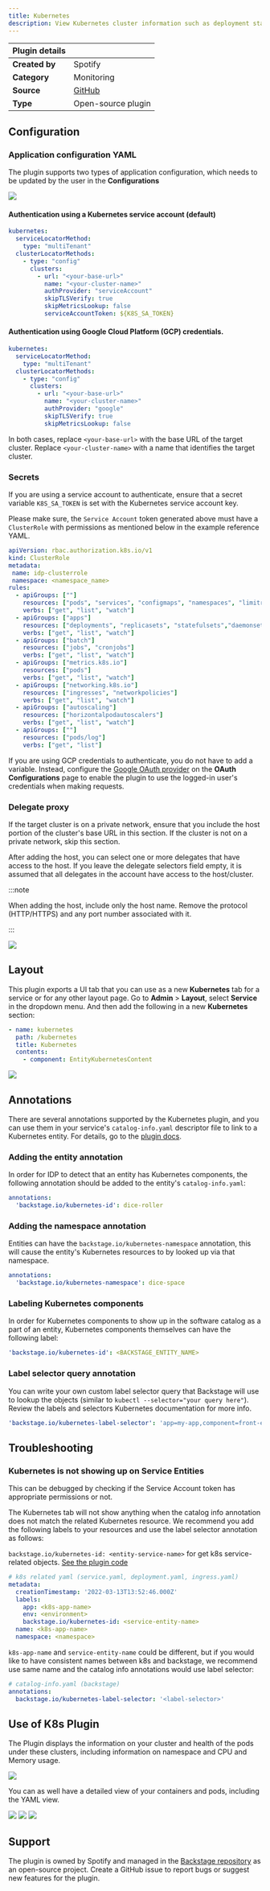 ```yaml
---
title: Kubernetes
description: View Kubernetes cluster information such as deployment status and pod health.
---
```


| Plugin details |                                                                                 |
| -------------- | ------------------------------------------------------------------------------- |
| **Created by** | Spotify                                                                         |
| **Category**   | Monitoring                                                                      |
| **Source**     | [GitHub](https://github.com/backstage/backstage/tree/master/plugins/kubernetes) |
| **Type**       | Open-source plugin                                                              |

## Configuration

### Application configuration YAML

The plugin supports two types of application configuration, which needs to be updated by the user in the **Configurations**

![](./static/app-config-k8s.png)

#### Authentication using a Kubernetes service account (default)

```yaml
kubernetes:
  serviceLocatorMethod:
    type: "multiTenant"
  clusterLocatorMethods:
    - type: "config"
      clusters:
        - url: "<your-base-url>"
          name: "<your-cluster-name>"
          authProvider: "serviceAccount"
          skipTLSVerify: true
          skipMetricsLookup: false
          serviceAccountToken: ${K8S_SA_TOKEN}
```

#### Authentication using Google Cloud Platform (GCP) credentials.

```yaml
kubernetes:
  serviceLocatorMethod:
    type: "multiTenant"
  clusterLocatorMethods:
    - type: "config"
      clusters:
        - url: "<your-base-url>"
          name: "<your-cluster-name>"
          authProvider: "google"
          skipTLSVerify: true
          skipMetricsLookup: false
```

In both cases, replace `<your-base-url>` with the base URL of the target cluster. Replace `<your-cluster-name>` with a name that identifies the target cluster.

### Secrets

If you are using a service account to authenticate, ensure that a secret variable `K8S_SA_TOKEN` is set with the Kubernetes service account key.

Please make sure, the `Service Account` token generated above must have a `ClusterRole` with permissions as mentioned below in the example reference YAML.

```YAML
apiVersion: rbac.authorization.k8s.io/v1
kind: ClusterRole
metadata:
 name: idp-clusterrole
 namespace: <namespace_name>
rules:
  - apiGroups: [""]
    resources: ["pods", "services", "configmaps", "namespaces", "limitranges"]
    verbs: ["get", "list", "watch"]
  - apiGroups: ["apps"]
    resources: ["deployments", "replicasets", "statefulsets","daemonsets"]
    verbs: ["get", "list", "watch"]
  - apiGroups: ["batch"]
    resources: ["jobs", "cronjobs"]
    verbs: ["get", "list", "watch"]
  - apiGroups: ["metrics.k8s.io"]
    resources: ["pods"]
    verbs: ["get", "list", "watch"]
  - apiGroups: ["networking.k8s.io"]
    resources: ["ingresses", "networkpolicies"]
    verbs: ["get", "list", "watch"]
  - apiGroups: ["autoscaling"]
    resources: ["horizontalpodautoscalers"]
    verbs: ["get", "list", "watch"]
  - apiGroups: [""]
    resources: ["pods/log"]
    verbs: ["get", "list"]
```

If you are using GCP credentials to authenticate, you do not have to add a variable. Instead, configure the [Google OAuth provider](https://developer.harness.io/docs/internal-developer-portal/plugins/oauth-support-for-plugins) on the **OAuth Configurations** page to enable the plugin to use the logged-in user's credentials when making requests.

### Delegate proxy

If the target cluster is on a private network, ensure that you include the host portion of the cluster's base URL in this section. If the cluster is not on a private network, skip this section.

After adding the host, you can select one or more delegates that have access to the host. If you leave the delegate selectors field empty, it is assumed that all delegates in the account have access to the host/cluster.

:::note

When adding the host, include only the host name. Remove the protocol (HTTP/HTTPS) and any port number associated with it.

:::

![](./static/plugin-delegate-proxy.png)

## Layout

This plugin exports a UI tab that you can use as a new **Kubernetes** tab for a service or for any other layout page. Go to **Admin** > **Layout**, select **Service** in the dropdown menu. And then add the following in a new **Kubernetes** section:

```yaml
- name: kubernetes
  path: /kubernetes
  title: Kubernetes
  contents:
    - component: EntityKubernetesContent
```

![](./static/k8s-plugin.png)

## Annotations

There are several annotations supported by the Kubernetes plugin, and you can use them in your service's `catalog-info.yaml` descriptor file to link to a Kubernetes entity. For details, go to the [plugin docs](https://backstage.io/docs/features/kubernetes/configuration#surfacing-your-kubernetes-components-as-part-of-an-entity).

### Adding the entity annotation

In order for IDP to detect that an entity has Kubernetes components, the following annotation should be added to the entity's `catalog-info.yaml`:

```YAML
annotations:
  'backstage.io/kubernetes-id': dice-roller
```
### Adding the namespace annotation
Entities can have the `backstage.io/kubernetes-namespace` annotation, this will cause the entity's Kubernetes resources to by looked up via that namespace.

```YAML
annotations:
  'backstage.io/kubernetes-namespace': dice-space
```

### Labeling Kubernetes components
In order for Kubernetes components to show up in the software catalog as a part of an entity, Kubernetes components themselves can have the following label:

```YAML
'backstage.io/kubernetes-id': <BACKSTAGE_ENTITY_NAME>
```

### Label selector query annotation
You can write your own custom label selector query that Backstage will use to lookup the objects (similar to `kubectl --selector="your query here"`). Review the labels and selectors Kubernetes documentation for more info.

```YAML
'backstage.io/kubernetes-label-selector': 'app=my-app,component=front-end'
```
## Troubleshooting

### Kubernetes is not showing up on Service Entities

This can be debugged by checking if the Service Account token has appropriate permissions or not. 

The Kubernetes tab will not show anything when the catalog info annotation does not match the related Kubernetes resource. We recommend you add the following labels to your resources and use the label selector annotation as follows:

`backstage.io/kubernetes-id: <entity-service-name>` for get k8s service-related objects. [See the plugin code](https://github.com/backstage/backstage/blob/a1f587c/plugins/kubernetes-backend/src/service/KubernetesFetcher.ts#L119)

```YAML
# k8s related yaml (service.yaml, deployment.yaml, ingress.yaml)
metadata:
  creationTimestamp: '2022-03-13T13:52:46.000Z'
  labels:
    app: <k8s-app-name>
    env: <environment>
    backstage.io/kubernetes-id: <service-entity-name>
  name: <k8s-app-name>
  namespace: <namespace>
```

`k8s-app-name` and `service-entity-name` could be different, but if you would like to have consistent names between k8s and backstage, we recommend use same name and the catalog info annotations would use label selector:

```YAML
# catalog-info.yaml (backstage)
annotations:
  backstage.io/kubernetes-label-selector: '<label-selector>'
```

## Use of K8s Plugin

The Plugin displays the information on your cluster and health of the pods under these clusters, including information on namespace and CPU and Memory usage. 

![](./static/k8s-cluster-info.png)

You can as well have a detailed view of your containers and pods, including the YAML view.

![](./static/detail-cluster-info.png)
![](./static/yaml-view.png)
![](./static/namespace.png)


## Support

The plugin is owned by Spotify and managed in the [Backstage repository](https://github.com/backstage/backstage/tree/master/plugins/kubernetes) as an open-source project. Create a GitHub issue to report bugs or suggest new features for the plugin.

